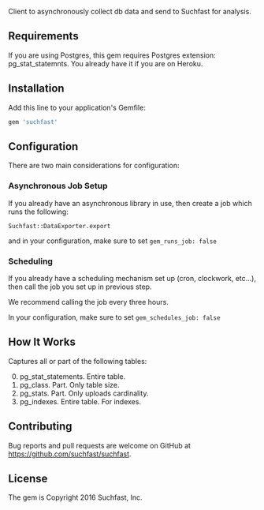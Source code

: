 Client to asynchronously collect db data and send to Suchfast for analysis.

## Requirements

If you are using Postgres, this gem requires Postgres extension: pg_stat_statemnts. You already have it if you are on Heroku.

## Installation

Add this line to your application's Gemfile:

```ruby
gem 'suchfast'
```

## Configuration

There are two main considerations for configuration:

### Asynchronous Job Setup

If you already have an asynchronous library in use, then create a job which runs the following:

`Suchfast::DataExporter.export`

and in your configuration, make sure to set `gem_runs_job: false`

### Scheduling

If you already have a scheduling mechanism set up (cron, clockwork, etc...), then call the job you set up in previous step. 

We recommend calling the job every three hours.

In your configuration, make sure to set `gem_schedules_job: false`

## How It Works

Captures all or part of the following tables:

0. pg_stat_statements. Entire table.
0. pg_class. Part. Only table size.
0. pg_stats. Part. Only uploads cardinality.
0. pg_indexes. Entire table. For indexes.

## Contributing

Bug reports and pull requests are welcome on GitHub at https://github.com/suchfast/suchfast.

## License

The gem is Copyright 2016 Suchfast, Inc.

[activejob]: http://edgeguides.rubyonrails.org/active_job_basics.html


